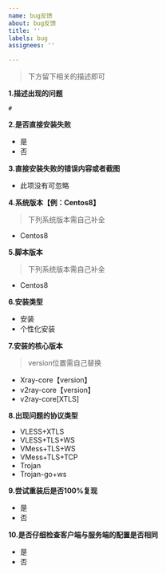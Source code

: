 ```yaml
---
name: bug反馈
about: bug反馈
title: ''
labels: bug
assignees: ''

---
```


>下方留下相关的描述即可

**1.描述出现的问题**
```
# 
```

**2.是否直接安装失败**
- 是
- 否

**3.直接安装失败的错误内容或者截图**
- 此项没有可忽略

**4.系统版本【例：Centos8】**
>下列系统版本需自己补全
- Centos8

**5.脚本版本**
>下列系统版本需自己补全
- Centos8

**6.安装类型**
- 安装
- 个性化安装

**7.安装的核心版本**
>version位置需自己替换
- Xray-core【version】
- v2ray-core【version】
- v2ray-core[XTLS]

**8.出现问题的协议类型**
- VLESS+XTLS
- VLESS+TLS+WS
- VMess+TLS+WS
- VMess+TLS+TCP
- Trojan
- Trojan-go+ws

**9.尝试重装后是否100%复现**
- 是
- 否

**10.是否仔细检查客户端与服务端的配置是否相同**
- 是
- 否
